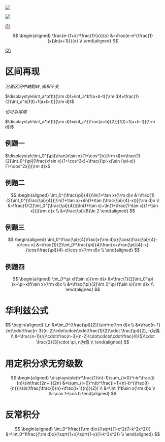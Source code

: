 ![](./image/2020-12-25-08-03-00.png)

![](./image/2020-12-25-08-03-15.png)

[(1)](./H6.md)

$$
\begin{aligned}
\frac{e-(1+x)^\frac{1}{x}}{x}
&=\frac{e-e^{\frac{1}{x}\ln(x+1)}}{x} \\
\end{aligned}
$$

[(2)](./H6.md)

# 区间再现

$沿着区间中轴翻转, 面积不变$

$\displaystyle\int_a^bf(t){\rm d}t=\int_a^bf(a+b-t){\rm d}t=\frac{1}{2}\int_a^b[f(t)+f(a+b-t)]{\rm d}t$


$也可以写成$

$\displaystyle\int_a^bf(t){\rm d}t=\int_a^{\frac{a+b}{2}}[f(t)+f(a+b-t)]{\rm d}t$

## 例题一

$\displaystyle\int_0^{\pi}\frac{x\sin x}{1+\cos^2x}{\rm d}x=\frac{1}{2}\int_0^{\pi}[\frac{x\sin x}{1+\cos^2x}+\frac{(\pi-x)\sin (\pi-x)}{1+\cos^2x}]{\rm d}x$

## 例题二

$$
\begin{aligned}
\int_0^{\frac{\pi}{4}}\ln(1+\tan x){\rm d}x
&=\frac{1}{2}\int_0^{\frac{\pi}{4}}[\ln(1+\tan x)+\ln(1+\tan (\frac{\pi}{4}-x))]{\rm d}x \\
&=\frac{1}{2}\int_0^{\frac{\pi}{4}}[\ln(1+\tan x)+\ln(1+\frac{1-\tan x}{1+\tan x})]{\rm d}x \\
&=\frac{\pi}{8}\ln 2
\end{aligned}
$$

## 例题三

$$
\begin{aligned}
\int_0^\frac{\pi}{4}\frac{x{\rm d}x}{\cos(\frac{\pi}{4}-x)\cos x}
&=\frac{1}{2}\int_0^\frac{\pi}{4}\frac{x+\frac{\pi}{4}-x}{\cos(\frac{\pi}{4}-x)\cos x}{\rm d}x \\
\end{aligned}
$$

## 例题四

$$
\begin{aligned}
\int_0^\pi xf(\sin x){\rm d}x
&=\frac{1}{2}\int_0^\pi (x+\pi-x)f(\sin x){\rm d}x \\
&=\frac{\pi}{2}\int_0^\pi f(\sin x){\rm d}x \\
\end{aligned}
$$


# 华利兹公式

$$
\begin{aligned}
I_n
&=\int_0^{\frac{\pi}{2}}\sin^nx{\rm d}x \\
&=\frac{n-1}{n}\cdot\frac{n-3}{n-2}\cdot\cdots\cdot\frac{1}{2}\cdot \frac{\pi}{2}, n为偶 \\
&=\frac{n-1}{n}\cdot\frac{n-3}{n-2}\cdot\cdots\cdot\frac{4}{5}\cdot \frac{2}{3}\cdot \pi, n为奇 \\
\end{aligned}
$$


# 用定积分求无穷级数

$$
\begin{aligned}
\displaystyle(b^\frac{1}{n}-1)\sum_{i=0}^nb^\frac{i}{n}\sin\frac{2n+i}{2n}
&=\sum_{i=0}^n(b^\frac{i+1}{n}-b^{\frac{i}{n}})\sin(\frac{\frac{i}{n}+\frac{i+1}{n}}{2}) \\
&=\int_1^b\sin x{\rm d}x \\
&=\cos 1-\cos b
\end{aligned}
$$

# 反常积分

$$
\begin{aligned}
\int_0^1\frac{{\rm d}x}{\sqrt{(1-x^2)(1-k^2x^2)}}
&=\int_0^1\frac{{\rm d}x}{\sqrt{1+x}\sqrt{1-x}(1-k^2x^2)} \\
\end{aligned}
$$